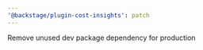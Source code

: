 ```yaml
---
'@backstage/plugin-cost-insights': patch
---
```


Remove unused dev package dependency for production
